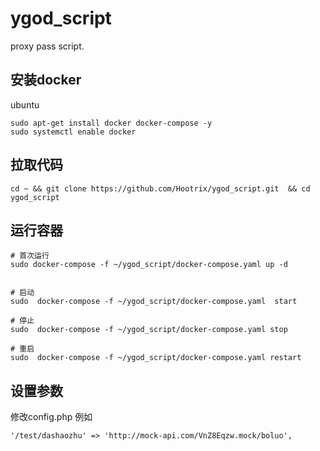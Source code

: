 # ygod_script
proxy pass  script. 


## 安装docker

ubuntu
```
sudo apt-get install docker docker-compose -y
sudo systemctl enable docker
```

## 拉取代码

```
cd ~ && git clone https://github.com/Hootrix/ygod_script.git  && cd ygod_script
```

## 运行容器

```
# 首次运行
sudo docker-compose -f ~/ygod_script/docker-compose.yaml up -d


# 启动
sudo  docker-compose -f ~/ygod_script/docker-compose.yaml  start

# 停止
sudo  docker-compose -f ~/ygod_script/docker-compose.yaml stop

# 重启
sudo  docker-compose -f ~/ygod_script/docker-compose.yaml restart
```

## 设置参数

修改config.php 例如
```
'/test/dashaozhu' => 'http://mock-api.com/VnZ8Eqzw.mock/boluo',
```